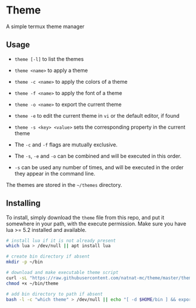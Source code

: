 # Theme
A simple termux theme manager

## Usage
- `theme [-l]` to list the themes
- `theme <name>` to apply a theme
- `theme -c <name>` to apply the colors of a theme
- `theme -f <name>` to apply the font of a theme
- `theme -o <name>` to export the current theme
- `theme -e` to edit the current theme in `vi` or the default editor, if found
- `theme -s <key> <value>` sets the corresponding property in the current theme


- The `-c` and `-f` flags are mutually exclusive.
- The `-s`, `-e` and `-o` can be combined and will be executed in this order.
- `-s` can be used any number of times, and will be executed in the order they appear in the command line.


The themes are stored in the `~/themes` directory.

## Installing
To install, simply download the `theme` file from this repo, and put it somewhere in your path, with the execute permission. Make sure you have lua >= 5.2 installed and available.

```sh
# install lua if it is not already present
which lua > /dev/null || apt install lua

# create bin directory if absent
mkdir -p ~/bin

# download and make executable theme script
curl -sL "https://raw.githubusercontent.com/natnat-mc/theme/master/theme" > ~/bin/theme
chmod +x ~/bin/theme

# add bin directory to path if absent
bash -l -c "which theme" > /dev/null || echo "[ -d $HOME/bin ] && export PATH=$HOME/bin:"'$PATH' >> ~/.bashrc
```
